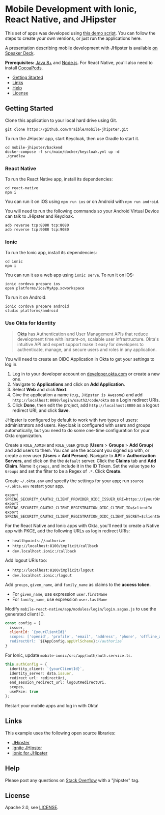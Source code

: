 # Mobile Development with Ionic, React Native, and JHipster

This set of apps was developed using [this demo script](https://github.com/mraible/mobile-jhipster/blob/master/demo.adoc). You can follow the steps to create your own versions, or just run the applications here.

A presentation describing mobile development with JHipster is available [on Speaker Deck](https://speakerdeck.com/mraible/mobile-development-with-ionic-react-native-and-jhipster-acgnj-java-users-group-2019).

**Prerequisites:** [Java 8+](http://adoptopenjdk.com) and [Node.js](https://maven.apache.org). For React Native, you'll also need to install [CocoaPods](https://cocoapods.org/).

* [Getting Started](#getting-started)
* [Links](#links)
* [Help](#help)
* [License](#license)

## Getting Started

Clone this application to your local hard drive using Git.

```
git clone https://github.com/mraible/mobile-jhipster.git
```

To run the JHipster app, start Keycloak, then use Gradle to start it.

```
cd mobile-jhipster/backend
docker-compose -f src/main/docker/keycloak.yml up -d
./gradlew
```

### React Native

To run the React Native app, install its dependencies:

```
cd react-native
npm i
```

You can run it on iOS using `npm run ios` or on Android with `npm run android`.

You will need to run the following commands so your Android Virtual Device can talk to JHipster and Keycloak.

```
adb reverse tcp:8080 tcp:8080
adb reverse tcp:9080 tcp:9080
```

### Ionic

To run the Ionic app, install its dependencies:

```
cd ionic
npm i
```

You can run it as a web app using `ionic serve`. To run it on iOS:

```
ionic cordova prepare ios
open platforms/ios/MyApp.xcworkspace
```

To run it on Android:

```
ionic cordova prepare android
studio platforms/android
```

### Use Okta for Identity

> [Okta](https://developer.okta.com/) has Authentication and User Management APIs that reduce development time with instant-on, scalable user infrastructure. Okta's intuitive API and expert support make it easy for developers to authenticate, manage, and secure users and roles in any application.

You will need to create an OIDC Application in Okta to get your settings to log in. 

1. Log in to your developer account on [developer.okta.com](https://developer.okta.com) or create a new one.
2. Navigate to **Applications** and click on **Add Application**.
3. Select **Web** and click **Next**. 
4. Give the application a name (e.g., `JHipster is Awesome`) and add `http://localhost:8080/login/oauth2/code/okta` as a Login redirect URIs.
5. Click **Done**, then edit the project, add `http://localhost:8080` as a logout redirect URI, and click **Save**.

JHipster is configured by default to work with two types of users: administrators and users. Keycloak is configured with users and groups automatically, but you need to do some one-time configuration for your Okta organization.

Create a `ROLE_ADMIN` and `ROLE_USER` group (**Users** > **Groups** > **Add Group**) and add users to them. You can use the account you signed up with, or create a new user (**Users** > **Add Person**). Navigate to **API** > **Authorization Servers**, and click on the the `default` server. Click the **Claims** tab and **Add Claim**. Name it `groups`, and include it in the ID Token. Set the value type to `Groups` and set the filter to be a Regex of `.*`. Click **Create**.

Create `~/.okta.env` and specify the settings for your app; run `source ~/.okta.env` restart your app.

```
export SPRING_SECURITY_OAUTH2_CLIENT_PROVIDER_OIDC_ISSUER_URI=https://{yourOktaDomain}/oauth2/default
export SPRING_SECURITY_OAUTH2_CLIENT_REGISTRATION_OIDC_CLIENT_ID=$clientId
export SPRING_SECURITY_OAUTH2_CLIENT_REGISTRATION_OIDC_CLIENT_SECRET=$clientSecret
```

For the React Native and Ionic apps with Okta, you'll need to create a Native app with PKCE, add the following URLs as login redirect URIs:

* `healthpoints://authorize`
* `http://localhost:8100/implicit/callback`
* `dev.localhost.ionic:/callback`

Add logout URIs too:

* `http://localhost:8100/implicit/logout`
* `dev.localhost.ionic:/logout`

Add `groups`, `given_name`, and `family_name` as claims to the **access token**.

* For `given_name`, use expression `user.firstName`
* For `family_name`, use expression `user.lastName`

Modify `mobile-react-native/app/modules/login/login.sagas.js` to use the generated client ID. 

```js
const config = {
  issuer,
  clientId: `{yourClientId}'
  scopes: ['openid', 'profile', 'email', 'address', 'phone', 'offline_access'],
  redirectUrl: `${AppConfig.appUrlScheme}://authorize`
}
```

For Ionic, update `mobile-ionic/src/app/auth/auth.service.ts`.

```ts
this.authConfig = {
  identity_client: `{yourClientId}`,
  identity_server: data.issuer,
  redirect_url: redirectUri,
  end_session_redirect_url: logoutRedirectUri,
  scopes,
  usePkce: true
};
```

Restart your mobile apps and log in with Okta!

## Links

This example uses the following open source libraries:

* [JHipster](https://www.jhipster.tech)
* [Ignite JHipster](https://github.com/ruddell/ignite-jhipster)
* [Ionic for JHipster](https://github.com/oktadeveloper/generator-jhipster-ionic)

## Help

Please post any questions on [Stack Overflow](https://www.stackoverflow.com) with a "jhipster" tag.

## License

Apache 2.0, see [LICENSE](LICENSE).

